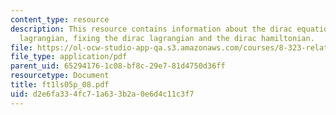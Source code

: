 ```yaml
---
content_type: resource
description: This resource contains information about the dirac equation, the dirac
  lagrangian, fixing the dirac lagrangian and the dirac hamiltonian.
file: https://ol-ocw-studio-app-qa.s3.amazonaws.com/courses/8-323-relativistic-quantum-field-theory-i-spring-2008/d2e6fa334fc71a633b2a0e6d4c11c3f7_ft1ls05p_08.pdf
file_type: application/pdf
parent_uid: 65294176-1c08-bf8c-29e7-81d4750d36ff
resourcetype: Document
title: ft1ls05p_08.pdf
uid: d2e6fa33-4fc7-1a63-3b2a-0e6d4c11c3f7
---
```

